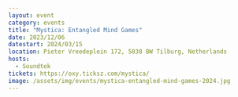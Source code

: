 ```yaml
---
layout: event
category: events
title: "Mystica: Entangled Mind Games"
date: 2023/12/06
datestart: 2024/03/15
location: Pieter Vreedeplein 172, 5038 BW Tilburg, Netherlands
hosts:
  - Soundtek
tickets: https://oxy.ticksz.com/mystica/
image: /assets/img/events/mystica-entangled-mind-games-2024.jpg
---
```

